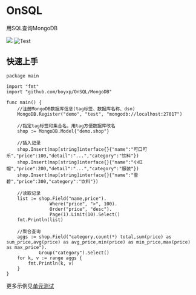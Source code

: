 # OnSQL
用SQL查询MongoDB

![](https://img.shields.io/npm/l/vue.svg)
![Test](https://github.com/boyxp/OnSQL/actions/workflows/go.yml/badge.svg)

## 快速上手
```golang
package main

import "fmt"
import "github.com/boyxp/OnSQL/MongoDB"

func main() {
	//注册MongoDB数据库信息(tag标签、数据库名称、dsn)
	MongoDB.Register("demo", "test", "mongodb://localhost:27017")

	//指定tag标签和集合名，用tag方便数据库改名
	shop := MongoDB.Model{"demo.shop"}

	//插入记录
	shop.Insert(map[string]interface{}{"name":"可口可乐","price":100,"detail":"...","category":"饮料"})
	shop.Insert(map[string]interface{}{"name":"小红帽","price":200,"detail":"...","category":"服装"})
	shop.Insert(map[string]interface{}{"name":"雪碧","price":300,"category":"饮料"})

	//读取记录
	list := shop.Field("name,price").
				Where("price", ">", 100).
				Order("price", "desc").
				Page(1).Limit(10).Select()
	fmt.Println(list)

	//聚合查询
	aggs := shop.Field("category,count(*) total,sum(price) as sum_price,avg(price) as avg_price,min(price) as min_price,max(price) as max_price").
			Group("category").Select()
	for k, v := range aggs {
		fmt.Println(k, v)
	}
}
```

更多示例见[单元测试](https://github.com/boyxp/OnSQL/blob/main/MongoDB/orm_test.go)
